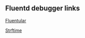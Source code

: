 ## Fluentd debugger links

[Fluentular](http://fluentular.herokuapp.com/)

[Strftime](http://www.strfti.me/)
